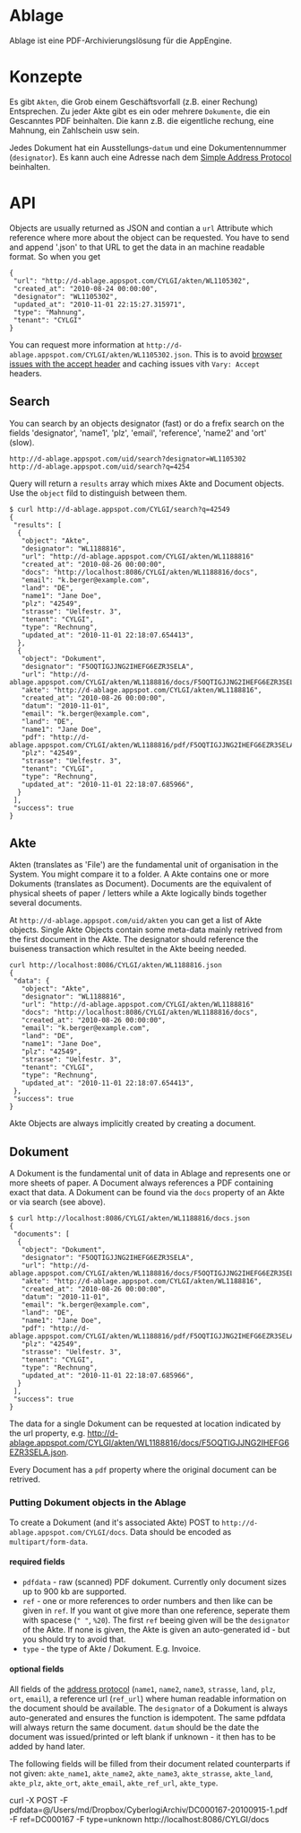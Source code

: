 Ablage
======

Ablage ist eine PDF-Archivierungslösung für die AppEngine.

Konzepte
========

Es gibt `Akten`, die Grob einem Geschäftsvorfall (z.B. einer Rechung) Entsprechen. Zu jeder Akte gibt es ein oder mehrere `Dokumente`, die ein Gescanntes PDF beinhalten. Die kann z.B. die eigentliche rechung, eine Mahnung, ein Zahlschein usw sein.

Jedes Dokument hat ein Ausstellungs-`datum` und eine Dokumentennummer (`designator`). Es kann auch eine Adresse nach dem [Simple Address Protocol][1] beinhalten.




API
===

Objects are usually returned as JSON and contian a `url` Attribute which reference where more about the object can be requested. You have to send and append '.json' to that URL to get the data in an machine readable format. So when you get 

    {
     "url": "http://d-ablage.appspot.com/CYLGI/akten/WL1105302",
     "created_at": "2010-08-24 00:00:00",
     "designator": "WL1105302",
     "updated_at": "2010-11-01 22:15:27.315971",
     "type": "Mahnung",
     "tenant": "CYLGI"
    }

You can request more information at `http://d-ablage.appspot.com/CYLGI/akten/WL1105302.json`. This is to
avoid [browser issues with the accept header][2] and caching issues vith `Vary: Accept` headers.


Search
------
You can search by an objects designator (fast) or do a frefix search on the fields 'designator', 'name1', 'plz', 'email', 'reference', 'name2' and 'ort' (slow). 


    http://d-ablage.appspot.com/uid/search?designator=WL1105302
    http://d-ablage.appspot.com/uid/search?q=4254

Query will return a `results` array which mixes Akte and Document objects. Use the `object` fild to distinguish between them.

    $ curl http://d-ablage.appspot.com/CYLGI/search?q=42549
    {
     "results": [
      {
       "object": "Akte",
       "designator": "WL1188816",
       "url": "http://d-ablage.appspot.com/CYLGI/akten/WL1188816"
       "created_at": "2010-08-26 00:00:00",
       "docs": "http://localhost:8086/CYLGI/akten/WL1188816/docs",
       "email": "k.berger@example.com",
       "land": "DE",
       "name1": "Jane Doe",
       "plz": "42549",
       "strasse": "Uelfestr. 3",
       "tenant": "CYLGI",
       "type": "Rechnung",
       "updated_at": "2010-11-01 22:18:07.654413",
      },
      {
       "object": "Dokument",
       "designator": "F5OQTIGJJNG2IHEFG6EZR3SELA",
       "url": "http://d-ablage.appspot.com/CYLGI/akten/WL1188816/docs/F5OQTIGJJNG2IHEFG6EZR3SELA"
       "akte": "http://d-ablage.appspot.com/CYLGI/akten/WL1188816",
       "created_at": "2010-08-26 00:00:00",
       "datum": "2010-11-01",
       "email": "k.berger@example.com",
       "land": "DE",
       "name1": "Jane Doe",
       "pdf": "http://d-ablage.appspot.com/CYLGI/akten/WL1188816/pdf/F5OQTIGJJNG2IHEFG6EZR3SELA.pdf",
       "plz": "42549",
       "strasse": "Uelfestr. 3",
       "tenant": "CYLGI",
       "type": "Rechnung",
       "updated_at": "2010-11-01 22:18:07.685966",
      }
     ],
     "success": true
    }


Akte
----

Akten (translates as 'File') are the fundamental unit of organisation in the System. You might compare it to a folder. A Akte contains one or more Dokuments (translates as Document). Documents are the equivalent of physical sheets of paper / letters while a Akte logically binds together several documents.

At `http://d-ablage.appspot.com/uid/akten` you can get a list of Akte objects. Single Akte Objects contain some meta-data mainly retrived from the first document in the Akte. The designator should reference the buiseness transaction which resultet in the Akte beeing needed.

    curl http://localhost:8086/CYLGI/akten/WL1188816.json
    {
     "data": {
       "object": "Akte",
       "designator": "WL1188816",
       "url": "http://d-ablage.appspot.com/CYLGI/akten/WL1188816"
       "docs": "http://localhost:8086/CYLGI/akten/WL1188816/docs",
       "created_at": "2010-08-26 00:00:00",
       "email": "k.berger@example.com",
       "land": "DE",
       "name1": "Jane Doe",
       "plz": "42549",
       "strasse": "Uelfestr. 3",
       "tenant": "CYLGI",
       "type": "Rechnung",
       "updated_at": "2010-11-01 22:18:07.654413",
     },
     "success": true
    }

Akte Objects are always implicitly created by creating a document.


Dokument
--------

A Dokument is the fundamental unit of data in Ablage and represents one or more sheets of paper. A Document always references a PDF containing exact that data. A Dokument can be found via the `docs` property of an Akte or via search (see above).

    $ curl http://localhost:8086/CYLGI/akten/WL1188816/docs.json
    {
     "documents": [
      {
       "object": "Dokument",
       "designator": "F5OQTIGJJNG2IHEFG6EZR3SELA",
       "url": "http://d-ablage.appspot.com/CYLGI/akten/WL1188816/docs/F5OQTIGJJNG2IHEFG6EZR3SELA"
       "akte": "http://d-ablage.appspot.com/CYLGI/akten/WL1188816",
       "created_at": "2010-08-26 00:00:00",
       "datum": "2010-11-01",
       "email": "k.berger@example.com",
       "land": "DE",
       "name1": "Jane Doe",
       "pdf": "http://d-ablage.appspot.com/CYLGI/akten/WL1188816/pdf/F5OQTIGJJNG2IHEFG6EZR3SELA.pdf",
       "plz": "42549",
       "strasse": "Uelfestr. 3",
       "tenant": "CYLGI",
       "type": "Rechnung",
       "updated_at": "2010-11-01 22:18:07.685966",
      }
     ],
     "success": true
    }

The data for a single Dokument can be requested at location indicated by the url property, e.g. http://d-ablage.appspot.com/CYLGI/akten/WL1188816/docs/F5OQTIGJJNG2IHEFG6EZR3SELA.json.

Every Document has a `pdf` property where the original document can be retrived.


### Putting Dokument objects in the Ablage

To create a Dokument (and it's associated Akte) POST to `http://d-ablage.appspot.com/CYLGI/docs`. Data should be encoded as `multipart/form-data`. 


#### required fields

* `pdfdata` - raw (scanned) PDF dokument. Currently only document sizes up to 900 kb are supported.
* `ref` - one or more references to order numbers and then like can be given in `ref`. If you want ot give more than one reference, seperate them with spacese (`" "`, `%20`). The first `ref` beeing given will be the `designator` of the Akte. If none is given, the Akte is given an auto-generated id - but you should try to avoid that.
* `type` - the type of Akte / Dokument. E.g. Invoice.


#### optional fields

All fields of the [address protocol][1] (`name1`, `name2`, `name3`, `strasse`, `land`, `plz`, `ort`,
`email`), a reference url (`ref_url`) where human readable information on the document should be available.
The `designator` of a Dokument is always auto-generated and ensures the function is idempotent. The same pdfdata will always return the same document. `datum` should be the date the document was issued/printed or left blank if unknown - it then has to be added by hand later.

The following fields will be filled from their document related counterparts if not given: `akte_name1`,
`akte_name2`, `akte_name3`, `akte_strasse`, `akte_land`, `akte_plz`, `akte_ort`, `akte_email`, `akte_ref_url`, `akte_type`.


 curl -X POST -F pdfdata=@/Users/md/Dropbox/CyberlogiArchiv/DC000167-20100915-1.pdf -F ref=DC000167 -F type=unknown http://localhost:8086/CYLGI/docs



[1]: http://github.com/hudora/huTools/blob/master/doc/standards/address_protocol.markdown#readme
[2]: http://www.gethifi.com/blog/browser-rest-http-accept-headers